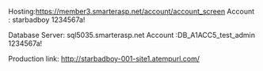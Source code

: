 Hosting:https://member3.smarterasp.net/account/account_screen
Account : starbadboy 1234567a!

Database Server: sql5035.smarterasp.net
Account :DB_A1ACC5_test_admin 1234567a!




Production link:
http://starbadboy-001-site1.atempurl.com/
